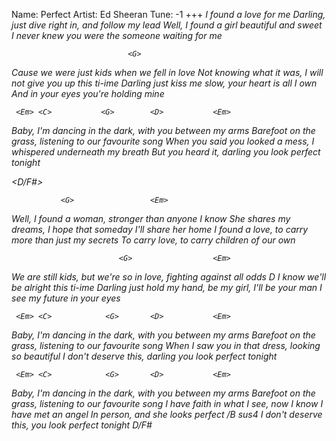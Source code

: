 Name: Perfect
Artist: Ed Sheeran
Tune: -1
+++
<G>
         <G>     <Em>
I found a love for me
             <C>                         <D>
Darling, just dive right in, and follow my lead
               <G>       <Em>
Well, I found a girl beautiful and sweet
       <C>                                  <D>
I never knew you were the someone waiting for me

                              <G>
Cause we were just kids when we fell in love
           <Em>                    <C>              <G> <D>
Not knowing what it was, I will not give you up this ti-ime
            <G>                        <Em>
Darling just kiss me slow, your heart is all I own
           <C>                  <D>
And in your eyes you're holding mine

     <Em> <C>           <G>        <D>           <Em>
Baby, I'm dancing in the dark, with you between my arms
<C>             <G>   <D>             <Em>
Barefoot on the grass, listening to our favourite song
         <C>              <G>               <D>           <Em>
When you said you looked a mess, I whispered underneath my breath
        <C>              <G>      <D>       <G>
But you heard it, darling you look perfect tonight

<G> <D/F#> <Em> <D> <C> <D>

               <G>                 <Em>
Well, I found a woman, stronger than anyone I know
             <C>                                       <D>
She shares my dreams, I hope that someday I'll share her home
          <G>          <Em>
I found a love, to carry more than just my secrets
        <C>                           <D>
To carry love, to carry children of our own

                            <G>                  <Em>
We are still kids, but we're so in love, fighting against all odds
            <C>             <G> D
I know we'll be alright this ti-ime
            <G>                           <Em>
Darling just hold my hand, be my girl, I'll be your man
        <C>            <D>
I see my future in your eyes

     <Em> <C>            <G>       <D>           <Em>
Baby, I'm dancing in the dark, with you between my arms
<C>             <G>   <D>             <Em>
Barefoot on the grass, listening to our favourite song
       <C>              <G>             <D>
When I saw you in that dress, looking so beautiful
 <Em>     <C>                <G>      <D>       <G>
I don't deserve this, darling you look perfect tonight

<G> <G> <Em> <Em>
<C> <C> <D> <D>

     <Em> <C>            <G>       <D>           <Em>
Baby, I'm dancing in the dark, with you between my arms
<C>             <G>   <D>             <Em>
Barefoot on the grass, listening to our favourite song
       <C>            <G>             <D>          <Em>
I have faith in what I see, now I know I have met an angel
   <C>        <G>      <D>
In person, and she looks perfect
<G>/B    <C>        <D>sus4   <D>       <G>
I don't deserve this, you look perfect tonight
<G>D/F# <Em><D> <C><D><G>